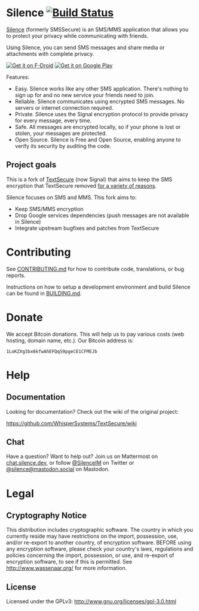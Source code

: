# Silence [![Build Status](https://git.silence.dev/Silence/Silence-Android/badges/master/pipeline.svg)](https://git.silence.dev/Silence/Silence-Android/pipelines)

[Silence](https://silence.im) (formerly SMSSecure) is an SMS/MMS application that allows you to protect your privacy while communicating with friends.

Using Silence, you can send SMS messages and share media or attachments with complete privacy.

[![Get it on F-Droid](https://silence.im/images/fdroid-github.png)](https://f-droid.org/app/org.smssecure.smssecure)
[![Get it on Google Play](https://silence.im/images/play-github.png)](https://play.google.com/store/apps/details?id=org.smssecure.smssecure)

Features:
* Easy. Silence works like any other SMS application. There's nothing to sign up for and no new service your friends need to join.
* Reliable. Silence communicates using encrypted SMS messages. No servers or internet connection required.
* Private. Silence uses the Signal encryption protocol to provide privacy for every message, every time.
* Safe. All messages are encrypted locally, so if your phone is lost or stolen, your messages are protected.
* Open Source. Silence is Free and Open Source, enabling anyone to verify its security by auditing the code.


## Project goals

This is a fork of [TextSecure](https://github.com/WhisperSystems/TextSecure) (now Signal) that aims to keep the SMS encryption that TextSecure removed [for a variety of reasons](https://whispersystems.org/blog/goodbye-encrypted-sms/).

Silence focuses on SMS and MMS. This fork aims to:

* Keep SMS/MMS encryption
* Drop Google services dependencies (push messages are not available in Silence)
* Integrate upstream bugfixes and patches from TextSecure

# Contributing

See [CONTRIBUTING.md](https://git.silence.dev/Silence/Silence-Android/blob/master/CONTRIBUTING.md) for how to contribute code, translations, or bug reports.

Instructions on how to setup a development environment and build Silence can be found in [BUILDING.md](https://git.silence.dev/Silence/Silence-Android/blob/master/BUILDING.md).

# Donate

We accept Bitcoin donations. This will help us to pay various costs (web hosting, domain name, etc.). Our Bitcoin address is:

```
1LoKZXg3bx6kfwAhEFQqS9pgeCE1CFMEJb
```

# Help
## Documentation
Looking for documentation? Check out the wiki of the original project:

https://github.com/WhisperSystems/TextSecure/wiki

## Chat
Have a question? Want to help out? Join us on Mattermost on [chat.silence.dev](https://chat.silence.dev/), or follow [@SilenceIM](https://twitter.com/SilenceIM) on Twitter or [@silence@mastodon.social](https://mastodon.social/@silence) on Mastodon.

# Legal
## Cryptography Notice

This distribution includes cryptographic software. The country in which you currently reside may have restrictions on the import, possession, use, and/or re-export to another country, of encryption software.
BEFORE using any encryption software, please check your country's laws, regulations and policies concerning the import, possession, or use, and re-export of encryption software, to see if this is permitted.
See <http://www.wassenaar.org/> for more information.

## License

Licensed under the GPLv3: http://www.gnu.org/licenses/gpl-3.0.html
